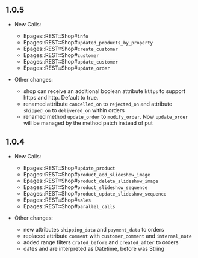 ## 1.0.5

 * New Calls:
    
    * Epages::REST::Shop#`info`
    * Epages::REST::Shop#`updated_products_by_property`
    * Epages::REST::Shop#`create_customer`
    * Epages::REST::Shop#`customer`
    * Epages::REST::Shop#`update_customer`
    * Epages::REST::Shop#`update_order`
 
 * Other changes:
 
    * shop can receive an additional boolean attribute `https` to support https and http. Default to true.  
    * renamed attribute `cancelled_on` to `rejected_on` and attribute `shipped_on` to `delivered_on` within orders
    * renamed method `update_order` to `modify_order`. Now `update_order` will be managed by the method patch instead of put
    
## 1.0.4

 * New Calls:
    
    * Epages::REST::Shop#`update_product`
    * Epages::REST::Shop#`product_add_slideshow_image`
    * Epages::REST::Shop#`product_delete_slideshow_image`
    * Epages::REST::Shop#`product_slideshow_sequence`
    * Epages::REST::Shop#`product_update_slideshow_sequence`
    * Epages::REST::Shop#`sales`
    * Epages::REST::Shop#`parallel_calls`
    
 * Other changes:
    
    * new attributes `shipping_data` and `payment_data` to orders
    * replaced attribute `comment` with `customer_comment` and `internal_note`
    * added range filters `crated_before` and `created_after` to orders
    * dates and are interpreted as Datetime, before was String
    
